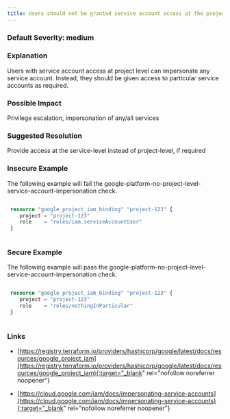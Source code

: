 ```yaml
---
title: Users should not be granted service account access at the project level
---
```


### Default Severity: <span class="severity medium">medium</span>

### Explanation

Users with service account access at project level can impersonate any service account. Instead, they should be given access to particular service accounts as required.

### Possible Impact
Privilege escalation, impersonation of any/all services

### Suggested Resolution
Provide access at the service-level instead of project-level, if required


### Insecure Example

The following example will fail the google-platform-no-project-level-service-account-impersonation check.
```terraform

 resource "google_project_iam_binding" "project-123" {
 	project = "project-123"
 	role    = "roles/iam.serviceAccountUser"
 }
 
```



### Secure Example

The following example will pass the google-platform-no-project-level-service-account-impersonation check.
```terraform

 resource "google_project_iam_binding" "project-123" {
 	project = "project-123"
 	role    = "roles/nothingInParticular"
 }
 			
```



### Links


- [https://registry.terraform.io/providers/hashicorp/google/latest/docs/resources/google_project_iam](https://registry.terraform.io/providers/hashicorp/google/latest/docs/resources/google_project_iam){:target="_blank" rel="nofollow noreferrer noopener"}

- [https://cloud.google.com/iam/docs/impersonating-service-accounts](https://cloud.google.com/iam/docs/impersonating-service-accounts){:target="_blank" rel="nofollow noreferrer noopener"}



